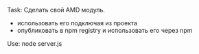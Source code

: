 Task:
Сделать свой AMD модуль.
- использовать его подключая из проекта
- опубликовать в npm registry и использовать его через npm

Use:
node server.js
